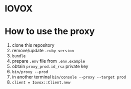 # IOVOX

# How to use the proxy

1. clone this repository
2. remove/update `.ruby-version`
3. `bundle`
4. prepare `.env` file from `.env.example`
5. obtain `proxy_prod.id_rsa` private key
6. `bin/proxy --prod`
7. in another terminal `bin/console --proxy --target prod`
8. `client = Iovox::Client.new`

